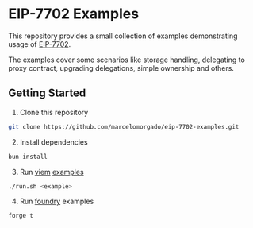# EIP-7702 Examples

This repository provides a small collection of examples demonstrating usage of
[EIP-7702](https://eips.ethereum.org/EIPS/eip-7702).

The examples cover some scenarios like storage handling, delegating to proxy contract, upgrading delegations, simple
ownership and others.

## Getting Started

1. Clone this repository

```bash
git clone https://github.com/marcelomorgado/eip-7702-examples.git

```

2. Install dependencies

```bash
bun install
```

3. Run [viem](https://viem.sh/experimental/eip7702) [examples](./examples/)

```bash
./run.sh <example>
```

4. Run [foundry](https://book.getfoundry.sh/cheatcodes/sign-delegation) examples

```bash
forge t
```
